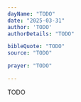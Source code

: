 ```yaml
---
dayName: "TODO"
date: "2025-03-31"
author: 'TODO'
authorDetails: "TODO"

bibleQuote: "TODO"
source: "TODO"

prayer: "TODO"

---
```


TODO
